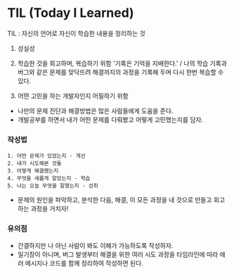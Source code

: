 # TIL (Today I Learned)

TIL : 자신의 언어로 자신이 학습한 내용을 정리하는 것

1. 성실성

2. 학습한 것을 회고하며, 복습하기 위함
   '기록은 기억을 지배한다.' / 나의 학습 기록과 버그와 같은 문제를 맞닥뜨려 해결까지의 과정을 기록해 두며 다시 한번 복습할 수 있다.

3. 어떤 고민을 하는 개발자인지 어필하기 위함

- 나만의 문제 진단과 해결방법은 많은 사람들에게 도움을 준다.
- 개발공부를 하면서 내가 어떤 문제를 다뤄봤고 어떻게 고민했는지를 담자.

### 작성법

```
1. 어떤 문제가 있었는지 - 개선
2. 내가 시도해본 것들
3. 어떻게 해결했는지
4. 무엇을 새롭게 알았는지 - 학습
5. 나는 오늘 무엇을 잘했는지 - 성취
```

- 문제의 원인을 파악하고, 분석한 다음, 해결, 이 모든 과정을 내 것으로 만들고 회고하는 과정을 거치자!

### 유의점

- 간결하지만 나 아닌 사람이 봐도 이해가 가능하도록 작성하자.
- 일기장이 아니며, 버그 발생부터 해결을 위한 여러 시도 과정을 타임라인에 따라 에러 메시지나 코드를 함께 정리하여 작성하면 된다.
